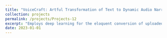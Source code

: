 ```yaml
---
title: "VoiceCraft: Artful Transformation of Text to Dynamic Audio Narratives"
collection: projects
permalink: /projects/Projects-12
excerpt: "Employs deep learning for the eloquent conversion of uploaded text files into dynamic audio narratives, featuring both male and female voices."
date: 2023-01-01
---
```

